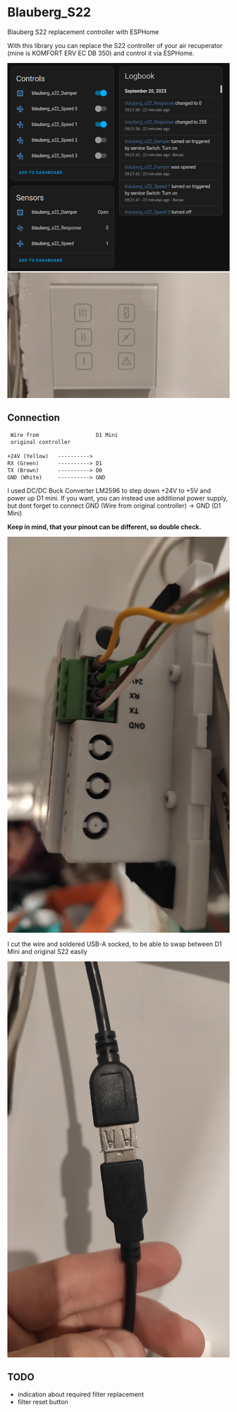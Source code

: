 # Blauberg_S22

Blauberg S22 replacement controller with ESPHome

With this library you can replace the S22 controller of your air recuperator (mine is KOMFORT ERV EC DB 350) and control it via ESPHome.

![](/images/home_assistant.png)
![](/images/1695192425987.jpg)


## Connection

```
 Wire from                  D1 Mini
 original controller

+24V (Yellow)   ----------> 
RX (Green)      ----------> D1
TX (Brown)      ----------> D0
GND (White)     ----------> GND
```
I used DC/DC Buck Converter LM2596 to step down +24V to +5V and power up D1 mini. 
If you want, you can instead use additional power supply, but dont forget to connect GND (Wire from original controller) -> GND (D1 Mini)

**Keep in mind, that your pinout can be different, so double check.**

![](/images/1695192425993.jpg)

I cut the wire and soldered USB-A socked, to be able to swap between D1 Mini and original S22 easily

![](/images/1695192425977.jpg)

## TODO
* indication about required filter replacement
* filter reset button
